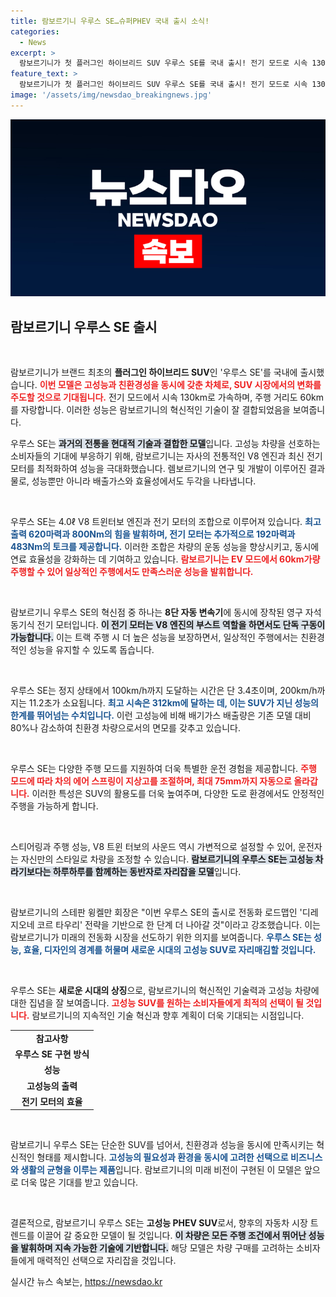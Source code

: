 ```yaml
---
title: 람보르기니 우루스 SE…슈퍼PHEV 국내 출시 소식!
categories:
  - News
excerpt: >
  람보르기니가 첫 플러그인 하이브리드 SUV 우루스 SE를 국내 출시! 전기 모드로 시속 130km 가속, 800마력의 압도적 성능과 고급스러운 주행 경험을 선사한다. 전동화 시대의 아이콘, 지금 바로 확인해보세요!
feature_text: >
  람보르기니가 첫 플러그인 하이브리드 SUV 우루스 SE를 국내 출시! 전기 모드로 시속 130km 가속, 800마력의 압도적 성능과 고급스러운 주행 경험을 선사한다. 전동화 시대의 아이콘, 지금 바로 확인해보세요!
image: '/assets/img/newsdao_breakingnews.jpg'
---
```


<p><img src="/assets/img/newsdao_breakingnews.jpg" alt="bookingtag 속보" /></p>

<h2 data-ke-size="size26">람보르기니 우루스 SE 출시</h2>

<p data-ke-size="size16">&nbsp;</p>

<p>람보르기니가 브랜드 최초의 <b>플러그인 하이브리드 SUV</b>인 '우루스 SE'를 국내에 출시했습니다. <b><span style="color: #ee2323;">이번 모델은 고성능과 친환경성을 동시에 갖춘 차체로, SUV 시장에서의 변화를 주도할 것으로 기대됩니다.</span></b> 전기 모드에서 시속 130km로 가속하며, 주행 거리도 60km를 자랑합니다. 이러한 성능은 람보르기니의 혁신적인 기술이 잘 결합되었음을 보여줍니다. </p>

<p>우루스 SE는 <b><span style="background-color: #21538527;">과거의 전통을 현대적 기술과 결합한 모델</span></b>입니다. 고성능 차량을 선호하는 소비자들의 기대에 부응하기 위해, 람보르기니는 자사의 전통적인 V8 엔진과 최신 전기 모터를 최적화하여 성능을 극대화했습니다. 렘보르기니의 연구 및 개발이 이루어진 결과물로, 성능뿐만 아니라 배출가스와 효율성에서도 두각을 나타냅니다. </p>

<p data-ke-size="size16">&nbsp;</p>

<p>우루스 SE는 4.0ℓ V8 트윈터보 엔진과 전기 모터의 조합으로 이루어져 있습니다. <b><span style="color: #1a5490;">최고 출력 620마력과 800Nm의 힘을 발휘하며, 전기 모터는 추가적으로 192마력과 483Nm의 토크를 제공합니다.</span></b> 이러한 조합은 차량의 운동 성능을 향상시키고, 동시에 연료 효율성을 강화하는 데 기여하고 있습니다. <b><span style="color: #ee2323;">람보르기니는 EV 모드에서 60km가량 주행할 수 있어 일상적인 주행에서도 만족스러운 성능을 발휘합니다.</span></b></p>

<p data-ke-size="size16">&nbsp;</p>

<p>람보르기니 우루스 SE의 혁신점 중 하나는 <b>8단 자동 변속기</b>에 동시에 장착된 영구 자석 동기식 전기 모터입니다. <b><span style="background-color: #21538527;">이 전기 모터는 V8 엔진의 부스트 역할을 하면서도 단독 구동이 가능합니다.</span></b> 이는 트랙 주행 시 더 높은 성능을 보장하면서, 일상적인 주행에서는 친환경적인 성능을 유지할 수 있도록 돕습니다. </p>

<p data-ke-size="size16">&nbsp;</p>

<p>우루스 SE는 정지 상태에서 100km/h까지 도달하는 시간은 단 3.4초이며, 200km/h까지는 11.2초가 소요됩니다. <b><span style="color: #1a5490;">최고 시속은 312km에 달하는 데, 이는 SUV가 지닌 성능의 한계를 뛰어넘는 수치입니다.</span></b> 이런 고성능에 비해 배기가스 배출량은 기존 모델 대비 80%나 감소하여 친환경 차량으로서의 면모를 갖추고 있습니다.</p>

<p data-ke-size="size16">&nbsp;</p>

<p>우루스 SE는 다양한 주행 모드를 지원하여 더욱 특별한 운전 경험을 제공합니다. <b><span style="color: #ee2323;">주행 모드에 따라 차의 에어 스프링이 지상고를 조절하며, 최대 75mm까지 자동으로 올라갑니다.</span></b> 이러한 특성은 SUV의 활용도를 더욱 높여주며, 다양한 도로 환경에서도 안정적인 주행을 가능하게 합니다.</p>

<p data-ke-size="size16">&nbsp;</p>

<p>스티어링과 주행 성능, V8 트윈 터보의 사운드 역시 가변적으로 설정할 수 있어, 운전자는 자신만의 스타일로 차량을 조정할 수 있습니다. <b><span style="background-color: #21538527;">람보르기니의 우루스 SE는 고성능 차라기보다는 하루하루를 함께하는 동반자로 자리잡을 모델</span></b>입니다. </p>

<p data-ke-size="size16">&nbsp;</p>

<p>람보르기니의 스테판 윙켈만 회장은 "이번 우루스 SE의 출시로 전동화 로드맵인 '디레지오네 코르 타우리' 전략을 기반으로 한 단계 더 나아갈 것"이라고 강조했습니다. 이는 람보르기니가 미래의 전동화 시장을 선도하기 위한 의지를 보여줍니다. <b><span style="color: #1a5490;">우루스 SE는 성능, 효율, 디자인의 경계를 허물며 새로운 시대의 고성능 SUV로 자리매김할 것입니다.</span></b></p>

<p data-ke-size="size16">&nbsp;</p>

<p>우루스 SE는 <b>새로운 시대의 상징</b>으로, 람보르기니의 혁신적인 기술력과 고성능 차량에 대한 집념을 잘 보여줍니다. <b><span style="color: #ee2323;">고성능 SUV를 원하는 소비자들에게 최적의 선택이 될 것입니다.</span></b> 람보르기니의 지속적인 기술 혁신과 향후 계획이 더욱 기대되는 시점입니다.</p>

<table style="width: 100%;">
    <tr>
        <td style="text-align: center; height: 17px;"><b>참고사항</b></td>
    </tr>
    <tr>
        <td style="text-align: center; height: 17px;"><b>우루스 SE 구현 방식</b></td>
    </tr>
    <tr>
        <td style="text-align: center; height: 17px;"><b>성능</b></td>
    </tr>
    <tr>
        <td style="text-align: center; height: 17px;"><b>고성능의 출력</b></td>
    </tr>
    <tr>
        <td style="text-align: center; height: 17px;"><b>전기 모터의 효율</b></td>
    </tr>
</table>

<p data-ke-size="size16">&nbsp;</p> 

<p>람보르기니 우루스 SE는 단순한 SUV를 넘어서, 친환경과 성능을 동시에 만족시키는 혁신적인 형태를 제시합니다. <b><span style="color: #1a5490;">고성능의 필요성과 환경을 동시에 고려한 선택으로 비즈니스와 생활의 균형을 이루는 제품</span></b>입니다. 람보르기니의 미래 비전이 구현된 이 모델은 앞으로 더욱 많은 기대를 받고 있습니다. </p>

<p data-ke-size="size16">&nbsp;</p> 

<p>결론적으로, 람보르기니 우루스 SE는 <b>고성능 PHEV SUV</b>로서, 향후의 자동차 시장 트렌드를 이끌어 갈 중요한 모델이 될 것입니다. <b><span style="background-color: #21538527;">이 차량은 모든 주행 조건에서 뛰어난 성능을 발휘하며 지속 가능한 기술에 기반합니다.</span></b> 해당 모델은 차량 구매를 고려하는 소비자들에게 매력적인 선택으로 자리잡을 것입니다.</p>
실시간 뉴스 속보는, <a href="https://newsdao.kr" rel="dofollow">https://newsdao.kr</a>


